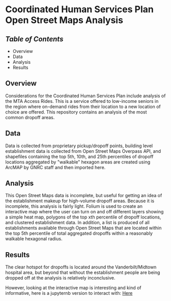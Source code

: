 # **Coordinated Human Services Plan Open Street Maps Analysis**

## *Table of Contents*  
+ Overview
+ Data   
+ Analysis  
+ Results  


## Overview  

Considerations for the Coordinated Human Services Plan include analysis of the MTA Access Rides. This is a service offered to low-income seniors in the region where on-demand rides from their location to a new location of choice are offered. This repository contains an analysis of the most common dropoff areas.

## Data   

Data is collected from proprietary pickup/dropoff points, building level establishment data is collected from Open Street Maps Overpass API, and shapefiles containing the top 5th, 10th, and 25th percentiles of dropoff locations aggregated by "walkable" hexagon areas are created using ArcMAP by GNRC staff and then imported here.  

## Analysis  

This Open Street Maps data is incomplete, but useful for getting an idea of the establishment makeup for high-volume dropoff areas. Because it is incomplete, this analysis is fairly light. Folium is used to create an interactive map where the user can turn on and off different layers showing a simple heat map, polygons of the top xth percentile of dropoff locations, and clustered establishment data. In addition, a list is produced of all establishments available through Open Street Maps that are located within the top 5th percentile of total aggregated dropoffs within a reasonably walkable hexagonal radius.  

## Results  

The clear hotspot for dropoffs is located around the Vanderbilt/Midtown hospital area, but beyond that without the establishment people are being dropped off at the analysis is relatively inconclusive.  

However, looking at the interactive map is interesting and kind of informative, here is a jupyternb version to interact with: <a href = "https://nbviewer.org/github/Greater-Nashville-Regional-Council/Regional-Planning/blob/main/Coordinated%20Human%20Services%20Open%20Street%20Maps%20Analysis/notebooks/Access%20Rides%20Map.ipynb">Here</a>